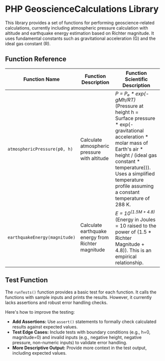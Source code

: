 # PHP GeoscienceCalculations Library

This library provides a set of functions for performing geoscience-related calculations, currently including atmospheric pressure calculation with altitude and earthquake energy estimation based on Richter magnitude. It uses fundamental constants such as gravitational acceleration (G) and the ideal gas constant (R).

## Function Reference

| Function Name | Function Description | Function Scientific Description |
|---|---|---|
| `atmosphericPressure(p0, h)` | Calculate atmospheric pressure with altitude | *P = P₀ * exp(-gMh/RT)* (Pressure at height h = Surface pressure * exp(-gravitational acceleration * molar mass of Earth's air * height / (ideal gas constant * temperature))). Uses a simplified temperature profile assuming a constant temperature of 288 K. |
| `earthquakeEnergy(magnitude)` | Calculate earthquake energy from Richter magnitude | *E = 10<sup>(1.5M + 4.8)</sup>* (Energy in Joules = 10 raised to the power of (1.5 * Richter Magnitude + 4.8)).  This is an empirical relationship. |


## Test Function

The `runTests()` function provides a basic test for each function. It calls the functions with sample inputs and prints the results.  However, it currently lacks assertions and robust error handling checks.

Here's how to improve the testing:

* **Add Assertions:** Use `assert()` statements to formally check calculated results against expected values.
* **Test Edge Cases:** Include tests with boundary conditions (e.g., h=0, magnitude=0) and invalid inputs (e.g., negative height, negative pressure, non-numeric inputs) to validate error handling.
* **More Descriptive Output:**  Provide more context in the test output, including expected values.
